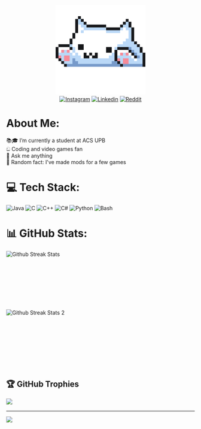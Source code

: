 <section align="center">
  <div>
    <img src="./cat_dev.gif" alt="Dev cat" width="240" height="240"/>
  </div>
  <div>
    <a href="https://instagram.com/nl8_robert" target="_blank"><img src="https://img.shields.io/badge/Instagram-%23E4405F.svg?logo=Instagram&logoColor=white" alt="Instagram"/></a>
    <a href="https://linkedin.com/in/george-robert-nenciu" target="_blank"><img src="https://img.shields.io/badge/LinkedIn-%230077B5.svg?logo=linkedin&logoColor=white" alt="Linkedin"/></a>
    <a href="https://reddit.com/user/Lucky8boyRo" target="_blank"><img src="https://img.shields.io/badge/Reddit-%23FF4500.svg?logo=Reddit&logoColor=white" alt="Reddit"/></a>
  </div>
</section>

# About Me:
📚🎓 I’m currently a student at ACS UPB<br>ඞ Coding and video games fan<br>💭 Ask me anything<br>🦢 Random fact: I've made mods for a few games

# 💻 Tech Stack:
<section style="display: inline-block;">
  <img src="https://cdn.jsdelivr.net/gh/devicons/devicon@latest/icons/java/java-original.svg" width="40" height="40" alt="Java">
  <img src="https://cdn.jsdelivr.net/gh/devicons/devicon@latest/icons/c/c-original.svg" width="40" height="40" alt="C">
  <img src="https://cdn.jsdelivr.net/gh/devicons/devicon@latest/icons/cplusplus/cplusplus-original.svg" width="40" height="40" alt="C++"/>
  <img src="https://cdn.jsdelivr.net/gh/devicons/devicon@latest/icons/csharp/csharp-original.svg" width="40" height="40" alt="C#"/>
  <img src="https://cdn.jsdelivr.net/gh/devicons/devicon@latest/icons/python/python-original.svg" width="40" height="40" alt="Python"/>
  <img src="https://cdn.jsdelivr.net/gh/devicons/devicon@latest/icons/bash/bash-original.svg" width="40" height="40" alt="Bash"/>
</section>
          

# 📊 GitHub Stats:
<section style="display:inline-block;">
  <img src="https://github-readme-streak-stats.herokuapp.com/?user=robertnen&theme=dark&hide_border=false" width="396" height="156" style="margin:0px; display: block;" alt="Github Streak Stats"/>
  <img src="https://github-readme-stats.vercel.app/api/top-langs/?username=robertnen&theme=dark&hide_border=false&include_all_commits=true&count_private=true&layout=compact" width="396" height="156" style="margin:0px; display: block;" alt="Github Streak Stats 2"/>
</section>

## 🏆 GitHub Trophies
![](https://github-profile-trophy.vercel.app/?username=robertnen&theme=discord&no-frame=true&no-bg=true&margin-w=4)


---
![](https://komarev.com/ghpvc/?username=robertnen&color=blueviolet&style=for-the-badge&label=Views&abbreviated=true&base=348)
